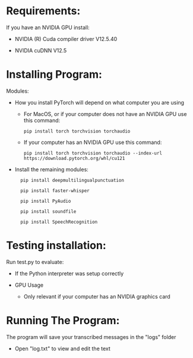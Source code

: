 # Requirements:

If you have an NVIDIA GPU install:

- NVIDIA (R) Cuda compiler driver V12.5.40

- NVIDIA cuDNN V12.5

# Installing Program:

Modules:

- How you install PyTorch will depend on what computer you are using 

  - For MacOS, or if your computer does not have an NVIDIA GPU use this command:
        
        pip install torch torchvision torchaudio
        
  - If your computer has an NVIDIA GPU use this command:
        
        pip install torch torchvision torchaudio --index-url https://download.pytorch.org/whl/cu121

- Install the remaining modules:

        pip install deepmultilingualpunctuation
    
        pip install faster-whisper
    
        pip install PyAudio
    
        pip install soundfile
    
        pip install SpeechRecognition

# Testing installation:

Run test.py to evaluate:

- If the Python interpreter was setup correctly

- GPU Usage

    - Only relevant if your computer has an NVIDIA graphics card

# Running The Program:

The program will save your transcribed messages in the "logs" folder

- Open "log.txt" to view and edit the text
